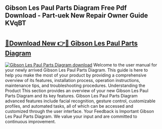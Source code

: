 ## Gibson Les Paul Parts Diagram Free Pdf Download - Part-uek New Repair Owner Guide KVqBT

# <h2><a href="http://dfrisjn.blite.top/?on=Gibson+Les+Paul+Parts+Diagram">🔗Download New 👉🔴 Gibson Les Paul Parts Diagram</a></h2>

[![Gibson Les Paul Parts Diagram download](https://i.imgur.com/lujVjoI.png)](http://dfrisjn.blite.top/?on=Gibson+Les+Paul+Parts+Diagram)
Welcome to the user manual for your newly arrived Gibson Les Paul Parts Diagram. This guide is here to help you make the most of your product by providing a comprehensive overview of its features, installation process, operation instructions, maintenance tips, and troubleshooting procedures. Understanding the Product This section provides an overview of your new Gibson Les Paul Parts Diagram and its key features. Gibson Les Paul Parts Diagram advanced features include facial recognition, gesture control, customizable profiles, and automated tasks, all of which can be accessed and customized through the user interface. Your Feedback is Important Gibson Les Paul Parts Diagram. We value your input and are committed to continuous improvement.

